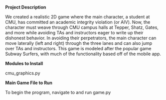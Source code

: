 **Project Description**

We created a realistic 2D game where the main character, a student at CMU, has committed an academic integrity violation (or AIV). Now, the character must weave through CMU campus halls at Tepper, Shatz, Gates, and more while avoiding TAs and instructors eager to write up their dishonest behavior. In avoiding their perpetrators, the main character can move laterally (left and right) through the three lanes and can also jump over TAs and instructors. This game is modeled after the popular game Subway Surfers, with much of the functionality based off of the mobile app.

**Modules to Install**

cmu_graphics.py

**Main Game File to Run**

To begin the program, navigate to and run game.py
